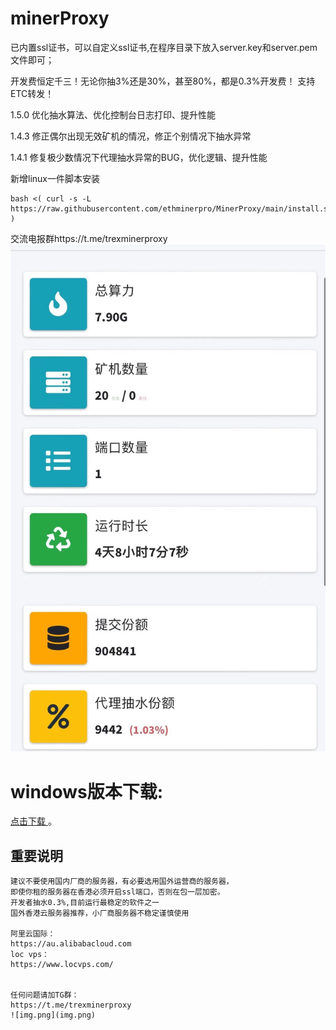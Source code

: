 # minerProxy
已内置ssl证书，可以自定义ssl证书,在程序目录下放入server.key和server.pem文件即可；

开发费恒定千三！无论你抽3%还是30%，甚至80%，都是0.3%开发费！
支持ETC转发！

1.5.0 优化抽水算法、优化控制台日志打印、提升性能

1.4.3 修正偶尔出现无效矿机的情况，修正个别情况下抽水异常

1.4.1 修复极少数情况下代理抽水异常的BUG，优化逻辑、提升性能


新增linux一件脚本安装
```
bash <( curl -s -L https://raw.githubusercontent.com/ethminerpro/MinerProxy/main/install.sh )
```

交流电报群https://t.me/trexminerproxy
![222](5.png)

# windows版本下载:
[点击下载 ](https://github.com/ethminerpro/minerproxy/raw/main/ethminerproxy_windows.exe) 。
## 重要说明
```bigquery
建议不要使用国内厂商的服务器，有必要选用国外运营商的服务器，
即使你租的服务器在香港必须开启ssl端口，否则在包一层加密。
开发者抽水0.3%,目前运行最稳定的软件之一
国外香港云服务器推荐，小厂商服务器不稳定谨慎使用

阿里云国际：
https://au.alibabacloud.com
loc vps：
https://www.locvps.com/


任何问题请加TG群：
https://t.me/trexminerproxy
![img.png](img.png)
